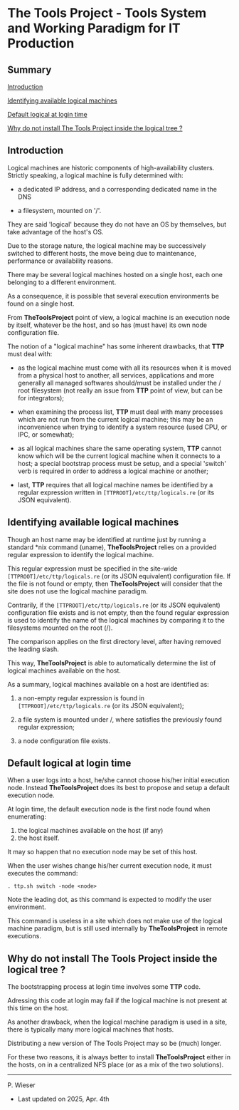 # The Tools Project - Tools System and Working Paradigm for IT Production

## Summary

[Introduction](#introduction)

[Identifying available logical machines](#identifying-available-logical-machines)

[Default logical at login time](#default-logical-at-login-time)

[Why do not install The Tools Project inside the logical tree ?](#why-do-not-install-the-tools-project-inside-the-logical-tree-)

## Introduction

Logical machines are historic components of high-availability clusters. Strictly speaking, a logical machine is fully determined with:

- a dedicated IP address, and a corresponding dedicated name in the DNS

- a filesystem, mounted on '/<name>'.

They are said 'logical' because they do not have an OS by themselves, but take advantage of the host's OS.

Due to the storage nature, the logical machine may be successively switched to different hosts, the move being due to maintenance, performance or availability reasons. 

There may be several logical machines hosted on a single host, each one belonging to a different environment.

As a consequence, it is possible that several execution environments be found on a single host.

From __TheToolsProject__ point of view, a logical machine is an execution node by itself, whatever be the host, and so has (must have) its own node configuration file.

The notion of a "logical machine" has some inherent drawbacks, that __TTP__ must deal with:

- as the logical machine must come with all its resources when it is moved from a physical host to another, all services, applications and more generally all managed softwares should/must be installed under the /<name> root filesystem (not really an issue from __TTP__ point of view, but can be for integrators);

- when examining the process list, __TTP__ must deal with many processes which are not run from the current logical machine; this may be an inconvenience when trying to identify a system resource (used CPU, or IPC, or somewhat);

- as all logical machines share the same operating system, __TTP__ cannot know which will be the current logical machine when it connects to a host; a special bootstrap process must be setup, and a special 'switch' verb is required in order to address a logical machine or another;

- last, __TTP__ requires that all logical machine names be identified by a regular expression written in `[TTPROOT]/etc/ttp/logicals.re` (or its JSON equivalent).

## Identifying available logical machines

Though an host name may be identified at runtime just by running a standard *nix command (uname), __TheToolsProject__ relies on a provided regular expression to identify the logical machine.

This regular expression must be specified in the site-wide `[TTPROOT]/etc/ttp/logicals.re` (or its JSON equivalent) configuration file. If the file is not found or empty, then __TheToolsProject__ will consider that the site does not use the logical machine paradigm.

Contrarily, if the `[TTPROOT]/etc/ttp/logicals.re` (or its JSON equivalent) configuration file exists and is not empty, then the found regular expression is used to identify the name of the logical machines by comparing it to the filesystems mounted on the root (/).

The comparison applies on the first directory level, after having removed the leading slash.

This way, __TheToolsProject__ is able to automatically determine the list of logical machines available on the host.

As a summary, logical machines available on a host are identified as:
 
1. a non-empty regular expression is found in `[TTPROOT]/etc/ttp/logicals.re` (or its JSON equivalent);

2. a file system is mounted under /<name>, where <name> satisfies the previously found regular expression;

3. a node configuration file exists.

## Default logical at login time

When a user logs into a host, he/she cannot choose his/her initial execution node. Instead __TheToolsProject__ does its best to propose and setup a default execution node.

At login time, the default execution node is the first node found when enumerating:

1. the logical machines available on the host (if any)
2. the host itself.

It may so happen that no execution node may be set of this host.

When the user wishes change his/her current execution node, it must executes the command:

   `. ttp.sh switch -node <node>`

Note the leading dot, as this command is expected to modify the user environment.

This command is useless in a site which does not make use of the logical machine paradigm, but is still used internally by __TheToolsProject__ in remote executions.

## Why do not install The Tools Project inside the logical tree ?

The bootstrapping process at login time involves some __TTP__ code.

Adressing this code at login may fail if the logical machine is not present at this time on the host.

As another drawback, when the logical machine paradigm is used in a site, there is typically many more logical machines that hosts.

Distributing a new version of The Tools Project may so be (much) longer.

For these two reasons, it is always better to install __TheToolsProject__ either in the hosts, on in a centralized NFS place (or as a mix of the two solutions).

---
P. Wieser
- Last updated on 2025, Apr. 4th
